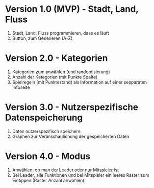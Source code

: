 # Version 1.0 (MVP) - Stadt, Land, Fluss
1. Stadt, Land, Fluss programmieren, dass es läuft
2. Button, zum Generieren (A-Z)

# Version 2.0 - Kategorien
1. Kategorien zum anwählen (und randomisierung)
2. Anzahl der Kategorien (mit Punkte Spalte)
3. Spielregeln (mit Punktestand) als Information auf einer sepparaten Infoseite

# Version 3.0 - Nutzerspezifische Datenspeicherung
1. Daten nutzerspezifisch speichern 
2. Graphen zur Veranschaulichung der gespeicherten Daten

# Version 4.0 - Modus
1. Anwählen, ob man der Leader oder nur Mitspieler ist
2. Bei Leader, alle Funktionen und bei Mitspieler ein leeres Raster zum Eintippen (Raster Anzahl anwählen)